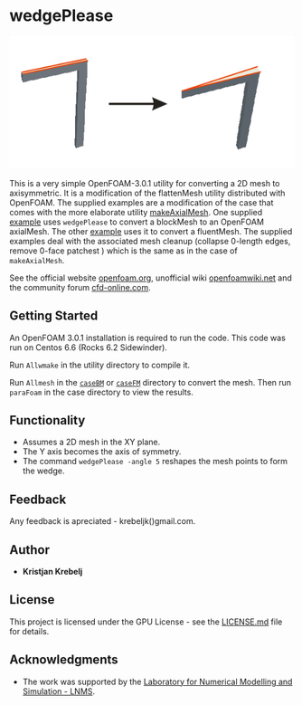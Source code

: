 # wedgePlease

![wedgePlease](wedgePlease.png)

This is a very simple OpenFOAM-3.0.1 utility for converting a 2D mesh to axisymmetric.
It is a modification of the flattenMesh utility distributed with OpenFOAM.
The supplied examples are a modification of the case that comes with the more elaborate utility [makeAxialMesh](http://openfoamwiki.net/index.php/Contrib/MakeAxialMesh).
One supplied [example](/caseBM) uses `wedgePlease` to convert a blockMesh to an OpenFOAM axialMesh.
The other [example](/caseBF) uses it to convert a fluentMesh.
The supplied examples deal with the associated mesh cleanup (collapse 0-length edges, remove 0-face patchest ) which is the same as in the case of `makeAxialMesh`.

See the official website [openfoam.org](https://openfoam.org/), unofficial wiki
[openfoamwiki.net](https://openfoamwiki.net/index.php/Main_Page) and the community forum
[cfd-online.com](https://www.cfd-online.com/Forums/openfoam/).

## Getting Started

An OpenFOAM 3.0.1 installation is required to run the code. This code was run on Centos 6.6 (Rocks 6.2 Sidewinder).

Run `Allwmake` in the utility directory to compile it.

Run `Allmesh` in the [`caseBM`](/caseBM) or [`caseFM`](/caseFM) directory to convert the mesh. Then run `paraFoam` in the case directory to view the results.

## Functionality

* Assumes a 2D mesh in the XY plane.
* The Y axis becomes the axis of symmetry.
* The command `wedgePlease -angle 5` reshapes the mesh points to form the wedge.

## Feedback

Any feedback is apreciated - krebeljk()gmail.com.

## Author

* **Kristjan Krebelj**

## License

This project is licensed under the GPU License - see the [LICENSE.md](LICENSE.md) file for details.

## Acknowledgments

* The work was supported by the [Laboratory for Numerical Modelling and Simulation - LNMS](http://lab.fs.uni-lj.si/lnms/).
